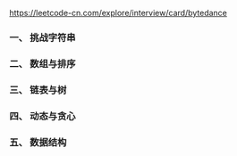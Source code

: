 https://leetcode-cn.com/explore/interview/card/bytedance

### 一、 挑战字符串


### 二、 数组与排序


### 三、 链表与树


### 四、 动态与贪心


### 五、 数据结构